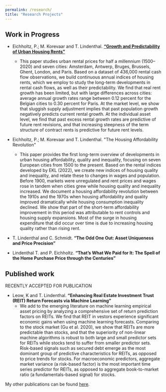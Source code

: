```yaml
---
permalink: /research/
title: "Research Projects"
---
```


## Work in Progress

* Eichholtz, P.; M. Korevaar and T. Lindenthal. <a class="external-link" href="https://papers.ssrn.com/sol3/papers.cfm?abstract_id=3418495" target="_self" title=""><span class="external-link">**“Growth and Predictability of Urban Housing Rents”**</span></a>
  - This paper studies urban rental prices for half a millennium (1500–2020) and seven cities: Amsterdam, Antwerp, Bruges, Brussels, Ghent, London, and Paris. Based on a dataset of 436,000 rental cash flow observations, we build continuous annual indices of housing rents, which we employ to study the long-term developments in rental cash flows, as well as their predictability. We find that real rent growth has been limited, but with large differences across cities: average annual growth rates range between 0.12 percent for the Belgian cities to 0.30 percent for Paris. At the market level, we show that sluggish supply adjustment implies that past population growth negatively predicts current rental growth. At the individual asset level, we find that past excess rental growth rates are predictive of future rent revisions, and that increasing steepness of the term structure of contract rents is predictive for future rent levels.

* Eichholtz, P.; M. Korevaar and T. Lindenthal. "The Housing Affordability Revolution"
	- This paper provides the first long-term overview of developments in urban housing affordability, quality and inequality, focusing on seven European cities from 1500 to the present. Based on the rental indices developed by EKL (2022), we create new indices of housing quality and inequality, and relate these to changes in wages and population. Before 1900, markets were unregulated and rent prices and wages rose in tandem when cities grew while housing quality and inequality increased. We document a housing affordability revolution between the 1910s and the 1970s when housing affordability and quality improved dramatically while housing consumption inequality declined. We show that part of the short-term affordability improvement in this period was attributable to rent controls and housing supply expansions. Most of the surge in housing expenditure that did occur over time is due to increasing housing quality rather than rising rent.
* T. Lindenthal and C. Schmidt. **&ldquo;The Odd One Out: Asset Uniqueness and Price Precision&rdquo;**
* Lindenthal T. and P. Eichholtz. **“That’s What We Paid for It: The Spell of the Home Purchase Price through the Centuries”**

## Published work

RECENTLY ACCEPTED FOR PUBLICATION

* <a id="reitpredictability">Leow, K and T. Lindenthal. **“Enhancing Real Estate Investment Trust (REIT) Return Forecasts via Machine Learning”**</a>
  - We add to the emerging literature on machine learning empirical asset pricing by analyzing a comprehensive set of return prediction factors on REITs. We find that REIT in vestors experience significant economic gains when using machine learning forecasts. Comparing to the stock market (Gu et al. 2020), we show that REITs are more predictable than stocks, and that the superiority of non-linear machine algorithms is robust to both large and small predictor sets for REITs while stocks tend to suffer from smaller predictor sets. Risk-based signals such as secured debt emerge as the most dominant group of predictive characteristics for REITs, as opposed to price trends for stocks. For macroeconomic predictors, aggregate market variance (a risk-based factor) is the most important time series predictor for REITs, as opposed to aggregate book-to-market ratio (a fundamentals-based signal) for stocks.



My other publications can be found <a href="/publications/">here</a>.
